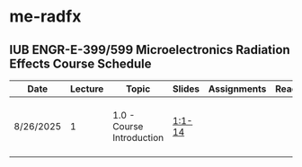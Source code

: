 # me-radfx
## IUB ENGR-E-399/599 Microelectronics Radiation Effects Course Schedule

|Date|Lecture|Topic|Slides|Assignments|Reading|Due|Video Link|
|---|---|---|---|---|---|---|---|
|8/26/2025|1|1.0 - Course Introduction|[1:1-14](../Slides/01-Course_Introduction/01-Course_Introduction.pdf)||||[1 - ME RADFX Lecture 1: Course Introduction]()|
